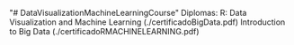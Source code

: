 "# DataVisualizationMachineLearningCourse" 
Diplomas:
  R: Data Visualization and Machine Learning (./certificadoBigData.pdf)
  Introduction to Big Data (./certificadoRMACHINELEARNING.pdf)
  
